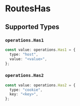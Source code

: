 # RoutesHas


## Supported Types

### `operations.Has1`

```typescript
const value: operations.Has1 = {
  type: "host",
  value: "<value>",
};
```

### `operations.Has2`

```typescript
const value: operations.Has2 = {
  type: "cookie",
  key: "<key>",
};
```

